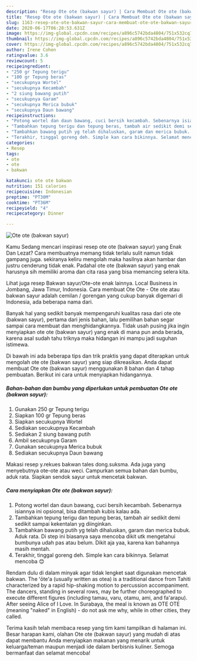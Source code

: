 ```yaml
---
description: "Resep Ote ote (bakwan sayur) | Cara Membuat Ote ote (bakwan sayur) Yang Menggugah Selera"
title: "Resep Ote ote (bakwan sayur) | Cara Membuat Ote ote (bakwan sayur) Yang Menggugah Selera"
slug: 1163-resep-ote-ote-bakwan-sayur-cara-membuat-ote-ote-bakwan-sayur-yang-menggugah-selera
date: 2020-06-17T06:28:53.631Z
image: https://img-global.cpcdn.com/recipes/a896c5742bda4804/751x532cq70/ote-ote-bakwan-sayur-foto-resep-utama.jpg
thumbnail: https://img-global.cpcdn.com/recipes/a896c5742bda4804/751x532cq70/ote-ote-bakwan-sayur-foto-resep-utama.jpg
cover: https://img-global.cpcdn.com/recipes/a896c5742bda4804/751x532cq70/ote-ote-bakwan-sayur-foto-resep-utama.jpg
author: Irene Cohen
ratingvalue: 3.6
reviewcount: 5
recipeingredient:
- "250 gr Tepung terigu"
- "100 gr Tepung beras"
- "secukupnya Wortel"
- "secukupnya Kecambah"
- "2 siung bawang putih"
- "secukupnya Garam"
- "secukupnya Merica bubuk"
- "secukupnya Daun bawang"
recipeinstructions:
- "Potong wortel dan daun bawang, cuci bersih kecambah. Sebenarnya isiannya ini opsional, bisa ditambah kubis kalau ada."
- "Tambahkan tepung terigu dan tepung beras, tambah air sedikit demi sedikit sampai kekentalan yg diinginkan."
- "Tambahkan bawang putih yg telah dihaluskan, garam dan merica bubuk. Aduk rata. Di step ini biasanya saya mencoba dikit utk mengetahui bumbunya udah pas atau belum. Dikit aja yaa, karena kan bahannya masih mentah."
- "Terakhir, tinggal goreng deh. Simple kan cara bikinnya. Selamat mencoba 😊"
categories:
- Resep
tags:
- ote
- ote
- bakwan

katakunci: ote ote bakwan 
nutrition: 151 calories
recipecuisine: Indonesian
preptime: "PT30M"
cooktime: "PT36M"
recipeyield: "4"
recipecategory: Dinner

---
```



![Ote ote (bakwan sayur)](https://img-global.cpcdn.com/recipes/a896c5742bda4804/751x532cq70/ote-ote-bakwan-sayur-foto-resep-utama.jpg)

Kamu Sedang mencari inspirasi resep ote ote (bakwan sayur) yang Enak Dan Lezat? Cara membuatnya memang tidak terlalu sulit namun tidak gampang juga. sekiranya keliru mengolah maka hasilnya akan hambar dan justru cenderung tidak enak. Padahal ote ote (bakwan sayur) yang enak harusnya sih memiliki aroma dan cita rasa yang bisa memancing selera kita.

Lihat juga resep Bakwan sayur/Ote-ote enak lainnya. Local Business in Jombang, Jawa Timur, Indonesia. Cara membuat Ote Ote - Ote ote atau bakwan sayur adalah cemilan / gorengan yang cukup banyak digemari di Indonesia, ada beberapa nama dari.

Banyak hal yang sedikit banyak mempengaruhi kualitas rasa dari ote ote (bakwan sayur), pertama dari jenis bahan, lalu pemilihan bahan segar sampai cara membuat dan menghidangkannya. Tidak usah pusing jika ingin menyiapkan ote ote (bakwan sayur) yang enak di mana pun anda berada, karena asal sudah tahu triknya maka hidangan ini mampu jadi suguhan istimewa.


Di bawah ini ada beberapa tips dan trik praktis yang dapat diterapkan untuk mengolah ote ote (bakwan sayur) yang siap dikreasikan. Anda dapat membuat Ote ote (bakwan sayur) menggunakan 8 bahan dan 4 tahap pembuatan. Berikut ini cara untuk menyiapkan hidangannya.

<!--inarticleads1-->

##### Bahan-bahan dan bumbu yang diperlukan untuk pembuatan Ote ote (bakwan sayur):

1. Gunakan 250 gr Tepung terigu
1. Siapkan 100 gr Tepung beras
1. Siapkan secukupnya Wortel
1. Sediakan secukupnya Kecambah
1. Sediakan 2 siung bawang putih
1. Ambil secukupnya Garam
1. Gunakan secukupnya Merica bubuk
1. Sediakan secukupnya Daun bawang


Makasi resep y.rekues bakwan tales dong.suksma. Ada juga yang menyebutnya ote-ote atau weci. Campurkan semua bahan dan bumbu, aduk rata. Siapkan sendok sayur untuk mencetak bakwan. 

<!--inarticleads2-->

##### Cara menyiapkan Ote ote (bakwan sayur):

1. Potong wortel dan daun bawang, cuci bersih kecambah. Sebenarnya isiannya ini opsional, bisa ditambah kubis kalau ada.
1. Tambahkan tepung terigu dan tepung beras, tambah air sedikit demi sedikit sampai kekentalan yg diinginkan.
1. Tambahkan bawang putih yg telah dihaluskan, garam dan merica bubuk. Aduk rata. Di step ini biasanya saya mencoba dikit utk mengetahui bumbunya udah pas atau belum. Dikit aja yaa, karena kan bahannya masih mentah.
1. Terakhir, tinggal goreng deh. Simple kan cara bikinnya. Selamat mencoba 😊


Rendam dulu di dalam minyak agar tidak lengket saat digunakan mencetak bakwan. The ʻōteʻa (usually written as otea) is a traditional dance from Tahiti characterized by a rapid hip-shaking motion to percussion accompaniment. The dancers, standing in several rows, may be further choreographed to execute different figures (including tamau, varu, otamu, ami, and fa&#39;arapu). After seeing Alice of I Love. In Surabaya, the meal is known as OTE OTE (meaning &#34;naked&#34; in English) - do not ask me why, while in other cities, they called. 

Terima kasih telah membaca resep yang tim kami tampilkan di halaman ini. Besar harapan kami, olahan Ote ote (bakwan sayur) yang mudah di atas dapat membantu Anda menyiapkan makanan yang menarik untuk keluarga/teman maupun menjadi ide dalam berbisnis kuliner. Semoga bermanfaat dan selamat mencoba!
